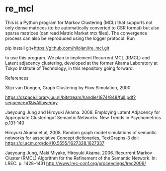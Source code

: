 # re_mcl
This is a Python program for Markov Clustering (MCL) that supports not only dense matrices (to be automatically converted to CSR format) but also sparse matrices (can read Matrix Market mtx files). The convergence process can also be reproduced using the logger protocol. Run

pip install git+https://github.com/hilolani/re_mcl.git

to use this program.
We plan to implement Recurrent MCL (RMCL) and Latent adjacency clustering, developed at the former Akama Laboratory at Tokyo Institute of Technology, in this repository going forward.

References

Stijn van Dongen, Graph Clustering by Flow Simulation, 2000

https://dspace.library.uu.nl/bitstream/handle/1874/848/full.pdf?sequence=1&isAllowed=y

Jaeyoung Jung and Hiroyuki Akama. 2008. Employing Latent Adjacency for Appropriate Clusteringof Semantic Networks. New Trends in Psychometrics p.131-140

Hiroyuki Akama et al, 2008. Random graph model simulations of semantic networks for associative Concept dictionaries, TextGraphs-3 doi: https://dl.acm.org/doi/10.5555/1627328.1627337

Jaeyoung Jung, Maki Miyake, Hiroyuki Akama. 2006. Recurrent Markov Cluster (RMCL) Algorithm for the Refinement of the Semantic Network. In: LREC. p. 1428–1431 http://www.lrec-conf.org/proceedings/lrec2006/
